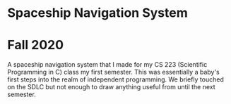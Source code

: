 # Spaceship Navigation System
# Fall 2020
A spaceship navigation system that I made for my CS 223 (Scientific Programming in C) class my first semester.
This was essentially a baby's first steps into the realm of independent programming. 
We briefly touched on the SDLC but not enough to draw anything useful from until the next semester.